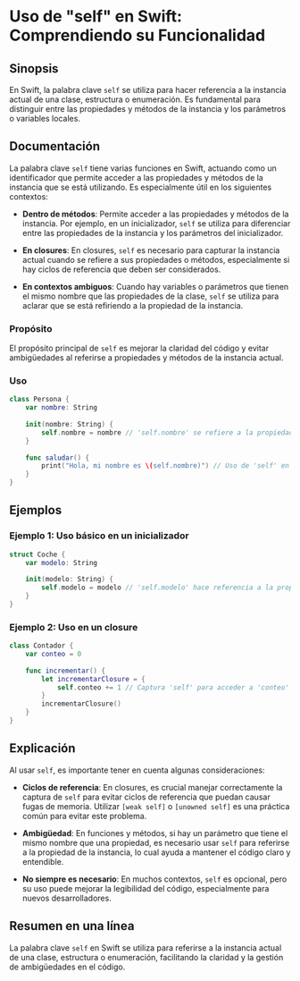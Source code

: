 <!--
Meta Description: # Uso de "self" en Swift: Comprendiendo su Funcionalidad ## Sinopsis En Swift, la palabra clave `self` se utiliza para hacer referencia a la instancia...
Meta Keywords: self, instancia, para, que, nombre
-->

# Uso de "self" en Swift: Comprendiendo su Funcionalidad

## Sinopsis
En Swift, la palabra clave `self` se utiliza para hacer referencia a la instancia actual de una clase, estructura o enumeración. Es fundamental para distinguir entre las propiedades y métodos de la instancia y los parámetros o variables locales.

## Documentación
La palabra clave `self` tiene varias funciones en Swift, actuando como un identificador que permite acceder a las propiedades y métodos de la instancia que se está utilizando. Es especialmente útil en los siguientes contextos:

- **Dentro de métodos**: Permite acceder a las propiedades y métodos de la instancia. Por ejemplo, en un inicializador, `self` se utiliza para diferenciar entre las propiedades de la instancia y los parámetros del inicializador.

- **En closures**: En closures, `self` es necesario para capturar la instancia actual cuando se refiere a sus propiedades o métodos, especialmente si hay ciclos de referencia que deben ser considerados.

- **En contextos ambiguos**: Cuando hay variables o parámetros que tienen el mismo nombre que las propiedades de la clase, `self` se utiliza para aclarar que se está refiriendo a la propiedad de la instancia.

### Propósito
El propósito principal de `self` es mejorar la claridad del código y evitar ambigüedades al referirse a propiedades y métodos de la instancia actual.

### Uso
```swift
class Persona {
    var nombre: String
    
    init(nombre: String) {
        self.nombre = nombre // 'self.nombre' se refiere a la propiedad de la instancia
    }
    
    func saludar() {
        print("Hola, mi nombre es \(self.nombre)") // Uso de 'self' en un método
    }
}
```

## Ejemplos
### Ejemplo 1: Uso básico en un inicializador
```swift
struct Coche {
    var modelo: String
    
    init(modelo: String) {
        self.modelo = modelo // 'self.modelo' hace referencia a la propiedad de la instancia
    }
}
```

### Ejemplo 2: Uso en un closure
```swift
class Contador {
    var conteo = 0
    
    func incrementar() {
        let incrementarClosure = {
            self.conteo += 1 // Captura 'self' para acceder a 'conteo'
        }
        incrementarClosure()
    }
}
```

## Explicación
Al usar `self`, es importante tener en cuenta algunas consideraciones:

- **Ciclos de referencia**: En closures, es crucial manejar correctamente la captura de `self` para evitar ciclos de referencia que puedan causar fugas de memoria. Utilizar `[weak self]` o `[unowned self]` es una práctica común para evitar este problema.

- **Ambigüedad**: En funciones y métodos, si hay un parámetro que tiene el mismo nombre que una propiedad, es necesario usar `self` para referirse a la propiedad de la instancia, lo cual ayuda a mantener el código claro y entendible.

- **No siempre es necesario**: En muchos contextos, `self` es opcional, pero su uso puede mejorar la legibilidad del código, especialmente para nuevos desarrolladores.

## Resumen en una línea
La palabra clave `self` en Swift se utiliza para referirse a la instancia actual de una clase, estructura o enumeración, facilitando la claridad y la gestión de ambigüedades en el código.